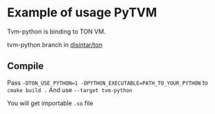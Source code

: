 # Example of usage PyTVM

Tvm-python is binding to TON VM.

tvm-python branch in [disintar/ton](https://github.com/disintar/ton/tree/tvm-python)

## Compile

Pass `-DTON_USE_PYTHON=1 -DPYTHON_EXECUTABLE=PATH_TO_YOUR_PYTHON` to `cmake build .`
And use `--target tvm-python`

You will get importable `.so` file 
